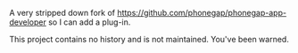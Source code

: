 A very stripped down fork of https://github.com/phonegap/phonegap-app-developer so I can add a plug-in.

This project contains no history and is not maintained. You've been warned.

